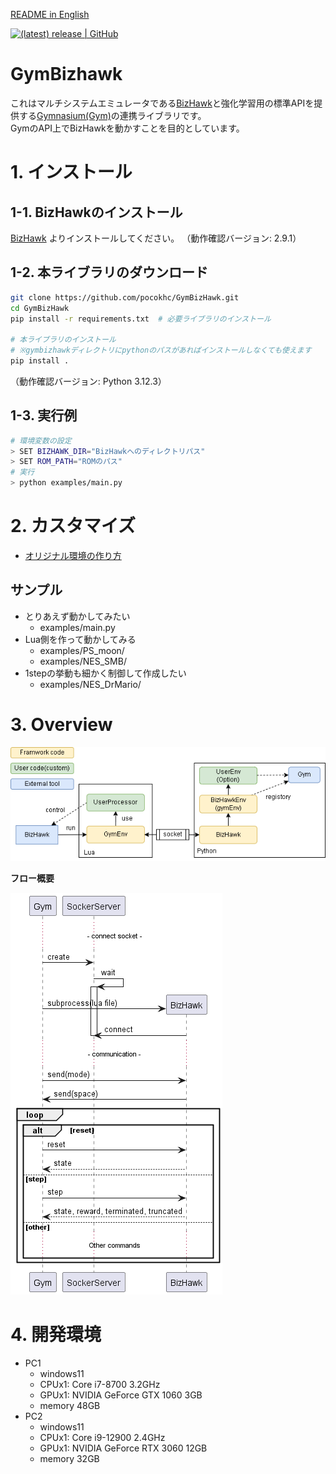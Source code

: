 [README in English](README-en.md)

[![(latest) release | GitHub](https://img.shields.io/github/release/pocokhc/GymBizHawk.svg?logo=github&style=popout)](https://github.com/pocokhc/GymBizHawk/releases/latest)

# GymBizhawk

これはマルチシステムエミュレータである[BizHawk](https://github.com/TASEmulators/BizHawk)と強化学習用の標準APIを提供する[Gymnasium(Gym)](https://github.com/Farama-Foundation/Gymnasium/tree/main)の連携ライブラリです。  
GymのAPI上でBizHawkを動かすことを目的としています。

# 1. インストール
## 1-1. BizHawkのインストール

[BizHawk](https://github.com/TASEmulators/BizHawk) よりインストールしてください。
（動作確認バージョン: 2.9.1）

## 1-2. 本ライブラリのダウンロード

``` bash
git clone https://github.com/pocokhc/GymBizHawk.git
cd GymBizHawk
pip install -r requirements.txt  # 必要ライブラリのインストール

# 本ライブラリのインストール
# ※gymbizhawkディレクトリにpythonのパスがあればインストールしなくても使えます
pip install .
```

（動作確認バージョン: Python 3.12.3）

## 1-3. 実行例

``` bash
# 環境変数の設定
> SET BIZHAWK_DIR="BizHawkへのディレクトリパス"
> SET ROM_PATH="ROMのパス"
# 実行
> python examples/main.py
```

# 2. カスタマイズ

+ [オリジナル環境の作り方](https://pocokhc.github.io/GymBizHawk/pages/custom.html)

## サンプル

+ とりあえず動かしてみたい
    + examples/main.py
+ Lua側を作って動かしてみる
    + examples/PS_moon/
    + examples/NES_SMB/
+ 1stepの挙動も細かく制御して作成したい
    + examples/NES_DrMario/


# 3. Overview

![](diagrams/overview.drawio.png)

**フロー概要**

![](diagrams/commflow.png)

# 4. 開発環境

+ PC1
  + windows11
  + CPUx1: Core i7-8700 3.2GHz
  + GPUx1: NVIDIA GeForce GTX 1060 3GB
  + memory 48GB
+ PC2
  + windows11
  + CPUx1: Core i9-12900 2.4GHz
  + GPUx1: NVIDIA GeForce RTX 3060 12GB
  + memory 32GB
